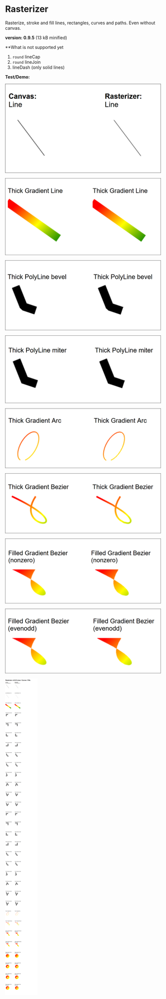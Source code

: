 # Rasterizer

Rasterize, stroke and fill lines, rectangles, curves and paths. Even without canvas.

**version: 0.9.5** (13 kB minified)

**What is not supported yet

1. `round` lineCap
2. `round` lineJoin
3. lineDash (only solid lines)


**Test/Demo:**

![line](/line.png)

![gradient thick line](/thicklines.png)

![bevel polyline join](/joinbevel.png)

![miter polyline join](/joinmiter.png)

![gradient arc](/arc.png)

![gradient bezier](/bezier.png)

![gradient fill bezier nonzero](/fill-nonzero.png)

![gradient fill bezier evenodd](/fill-evenodd.png)

![all tests](/all.png)

